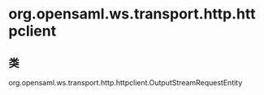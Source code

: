 # org.opensaml.ws.transport.http.httpclient

## 类

org.opensaml.ws.transport.http.httpclient.OutputStreamRequestEntity




